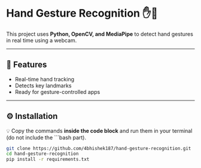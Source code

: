 # Hand Gesture Recognition ✋🤖  

This project uses **Python, OpenCV, and MediaPipe** to detect hand gestures in real time using a webcam.  

---

## 🚀 Features  
- Real-time hand tracking  
- Detects key landmarks  
- Ready for gesture-controlled apps  

---

## ⚙️ Installation  

💡 Copy the commands **inside the code block** and run them in your terminal (do not include the ```bash part).  

```bash
git clone https://github.com/4bhishek187/hand-gesture-recognition.git
cd hand-gesture-recognition
pip install -r requirements.txt
